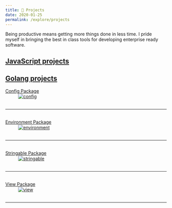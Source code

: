 ```yaml
---
title: 💼 Projects
date: 2020-01-25
permalink: /explore/projects
---
```


Being productive means getting more things done in less time. I pride myself in bringing the best in class tools for developing enterprise ready software.

## <a href="https://github.com/reglue4js" target="_blank">JavaScript projects</a>

## <a href="https://reglue4go.github.io" target="_blank">Golang projects</a>

<dl>
  <dt>
  	<a href="https://reglue4go.github.io/config/" target="_blank">Config Package</a>
 	<br/>
  </dt>
  <dd class="margin-0">
	<a href="https://reglue4go.github.io/config/" target="_blank">
		<img src="{{ '/assets/img/reglue4goConfig.png' | relative_url }}" alt="config" />
	</a>
  </dd>
  <br/><hr/><br/>

  <dt>
  	<a href="https://reglue4go.github.io/env/" target="_blank">Environment Package</a>
  	<br/>
  </dt>
  <dd class="margin-0">
	<a href="https://reglue4go.github.io/env/" target="_blank">
		<img src="{{ '/assets/img/reglue4goEnvironment.png' | relative_url }}" alt="environment" />
	</a>
  </dd>
  <br/><hr/><br/>

  <dt>
  	<a href="https://reglue4go.github.io/stringable/" target="_blank">Stringable Package</a>
 	<br/>
  </dt>
  <dd class="margin-0">
	<a href="https://reglue4go.github.io/stringable/" target="_blank">
		<img src="{{ '/assets/img/reglue4goStringable.png' | relative_url }}" alt="stringable" />
	</a>
  </dd>
  <br/><hr/><br/>

  <dt>
  	<a href="https://reglue4go.github.io/view/" target="_blank">View Package</a>
 	<br/>
  </dt>
  <dd class="margin-0">
	<a href="https://reglue4go.github.io/view/" target="_blank">
		<img src="{{ '/assets/img/reglue4goView.png' | relative_url }}" alt="view" />
	</a>
  </dd>
  <br/><hr/><br/>

</dl>
